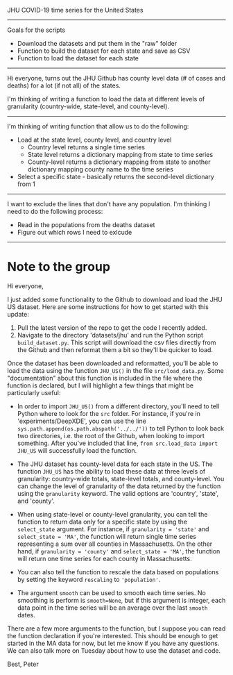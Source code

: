 JHU COVID-19 time series for the United States

---

Goals for the scripts
- Download the datasets and put them in the "raw" folder
- Function to build the dataset for each state and save as CSV
- Function to load the dataset for each state


---

Hi everyone, turns out the JHU Github has county level data (# of cases and deaths) for a lot (if not all) of the states.

I'm thinking of writing a function to load the data at different levels of granularity (country-wide, state-level, and county-level).


---

I'm thinking of writing function that allow us to do the following:
- Load at the state level, county level, and country level
  - Country level returns a single time series
  - State level returns a dictionary mapping from state to time series
  - County-level returns a dictionary mapping from state to another dictionary mapping county name to the time series
- Select a specific state - basically returns the second-level dictionary from 1

---

I want to exclude the lines that don't have any population. I'm thinking I need to do the following process:

- Read in the populations from the deaths dataset
- Figure out which rows I need to exlcude

---

# Note to the group

Hi everyone,

I just added some functionality to the Github to download and load the JHU US dataset. Here are some instructions for how to get started with this update:

1. Pull the latest version of the repo to get the code I recently added.
2. Navigate to the directory 'datasets/jhu' and run the Python script ```build_dataset.py```. This script will download the csv files directly from the Github and then reformat them a bit so they'll be quicker to load.

Once the dataset has been downloaded and reformatted, you'll be able to load the data using the function ```JHU_US()``` in the file ```src/load_data.py```. Some "documentation" about this function is included in the file where the function is declared, but I will highlight a few things that might be particularly useful:

- In order to import ```JHU_US()``` from a different directory, you'll need to tell Python where to look for the ```src``` folder. For instance, if you're in 'experiments/DeepXDE', you can use the line ```sys.path.append(os.path.abspath('../../'))``` to tell Python to look back two directories, i.e. the root of the Github, when looking to import something. After you've included that line, ```from src.load_data import JHU_US``` will successfully load the function.

- The JHU dataset has county-level data for each state in the US. The function ```JHU_US``` has the ability to load these data at three levels of granularity: country-wide totals, state-level totals, and county-level. You can change the level of granularity of the data returned by the function using the ```granularity``` keyword. The valid options are 'country', 'state', and 'county'.

- When using state-level or county-level granularity, you can tell the function to return data only for a specific state by using the ```select_state``` argument. For instance, if ```granularity = 'state'``` and ```select_state = 'MA'```, the function will return single time series representing a sum over all counties in Massachusetts. On the other hand, if ```granularity = 'county'``` and ```select_state = 'MA'```, the function will return one time series for each county in Massachusetts.

- You can also tell the function to rescale the data based on populations by setting the keyword ```rescaling``` to ```'population'```.

- The argument ```smooth``` can be used to smooth each time series. No smoothing is perform is ```smooth=None```, but if this argument is integer, each data point in the time series will be an average over the last ```smooth``` dates.

There are a few more arguments to the function, but I suppose you can read the function declaration if you're interested. This should be enough to get started in the MA data for now, but let me know if you have any questions. We can also talk more on Tuesday about how to use the dataset and code.

Best,
Peter


